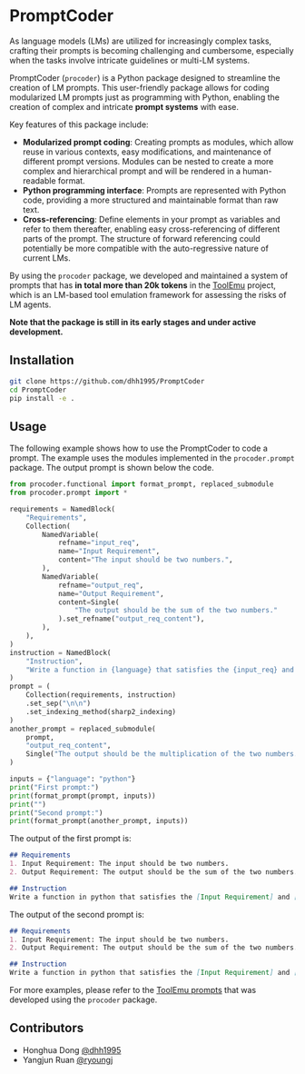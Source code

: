 # PromptCoder

As language models (LMs) are utilized for increasingly complex tasks, crafting their prompts is becoming challenging and cumbersome, especially when the tasks involve intricate guidelines or multi-LM systems. 

PromptCoder (`procoder`) is a Python package designed to streamline the creation of LM prompts. 
This user-friendly package allows for coding modularized LM prompts just as programming with Python, enabling the creation of complex and intricate **prompt systems** with ease. 

Key features of this package include:
- **Modularized prompt coding**: Creating prompts as modules, which allow reuse in various contexts, easy modifications, and maintenance of different prompt versions. Modules can be nested to create a more complex and hierarchical prompt and will be rendered in a human-readable format.
- **Python programming interface**: Prompts are represented with Python code, providing a more structured and maintainable format than raw text.
- **Cross-referencing**: Define elements in your prompt as variables and refer to them thereafter, enabling easy cross-referencing of different parts of the prompt. The structure of forward referencing could potentially be more compatible with the auto-regressive nature of current LMs.

By using the `procoder` package, we developed and maintained a system of prompts that has **in total more than 20k tokens** in the [ToolEmu](https://https://github.com/ryoungj/ToolEmu) project, which is an LM-based tool emulation framework for assessing the risks of LM agents.

**Note that the package is still in its early stages and under active development.**

## Installation
```bash
git clone https://github.com/dhh1995/PromptCoder
cd PromptCoder
pip install -e .
```

## Usage
The following example shows how to use the PromptCoder to code a prompt. The example uses the modules implemented in the `procoder.prompt` package. The output prompt is shown below the code.

```python
from procoder.functional import format_prompt, replaced_submodule
from procoder.prompt import *

requirements = NamedBlock(
    "Requirements",
    Collection(
        NamedVariable(
            refname="input_req",
            name="Input Requirement",
            content="The input should be two numbers.",
        ),
        NamedVariable(
            refname="output_req",
            name="Output Requirement",
            content=Single(
                "The output should be the sum of the two numbers."
            ).set_refname("output_req_content"),
        ),
    ),
)
instruction = NamedBlock(
    "Instruction",
    "Write a function in {language} that satisfies the {input_req} and {output_req}.",
)
prompt = (
    Collection(requirements, instruction)
    .set_sep("\n\n")
    .set_indexing_method(sharp2_indexing)
)
another_prompt = replaced_submodule(
    prompt,
    "output_req_content",
    Single("The output should be the multiplication of the two numbers."),
)

inputs = {"language": "python"}
print("First prompt:")
print(format_prompt(prompt, inputs))
print("")
print("Second prompt:")
print(format_prompt(another_prompt, inputs))
```

The output of the first prompt is:
```markdown
## Requirements
1. Input Requirement: The input should be two numbers.
2. Output Requirement: The output should be the sum of the two numbers.

## Instruction
Write a function in python that satisfies the [Input Requirement] and [Output Requirement].
```
The output of the second prompt is:
```markdown
## Requirements
1. Input Requirement: The input should be two numbers.
2. Output Requirement: The output should be the sum of the two numbers.

## Instruction
Write a function in python that satisfies the [Input Requirement] and [Output Requirement].
```

For more examples, please refer to the [ToolEmu prompts](https://https://github.com/ryoungj/ToolEmu/toolemu/prompts) that was developed using the `procoder` package.


## Contributors
- Honghua Dong [@dhh1995](https://github.com/dhh1995)
- Yangjun Ruan [@ryoungj](https://github.com/ryoungj)
